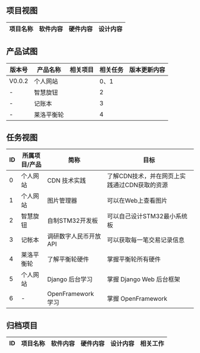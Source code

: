 ## 项目视图

| 项目名称 | 软件内容 | 硬件内容 | 设计内容 |
| -------- | -------- | -------- | -------- |



## 产品试图

| 版本号 | 产品名称   | 相关项目 | 相关任务 | 版本更新内容 |
| ------ | ---------- | -------- | -------- | ------------ |
| V0.0.2 | 个人网站   |          | 0、1     |              |
| -      | 智慧旋钮   |          | 2        |              |
| -      | 记账本     |          | 3        |              |
| -      | 莱洛平衡轮 |          | 4        |              |



## 任务视图

| ID   | 所属项目/产品 | 简称                   | 目标                                         |
| ---- | ------------- | ---------------------- | -------------------------------------------- |
| 0    | 个人网站      | CDN 技术实践           | 了解CDN技术，并在网页上实践通过CDN获取的资源 |
| 1    | 个人网站      | 图片管理器             | 可以在Web上查看图片                          |
| 2    | 智慧旋钮      | 自制STM32开发板        | 可以自己设计STM32最小系统板                  |
| 3    | 记帐本        | 调研数字人民币开放 API | 可以获取每一笔交易记录信息                   |
| 4    | 莱洛平衡轮    | 了解平衡轮硬件         | 掌握平衡轮所有硬件                           |
| 5    | 个人网站      | Django 后台学习        | 掌握 Django Web 后台框架                     |
| 6    | -             | OpenFramework 学习     | 掌握 OpenFramework                           |



## 归档项目

| ID  | 项目名称 | 软件内容 | 硬件内容 | 设计内容 | 相关工作 |
| --- | -------- | -------- | -------- | -------- | -------- |
